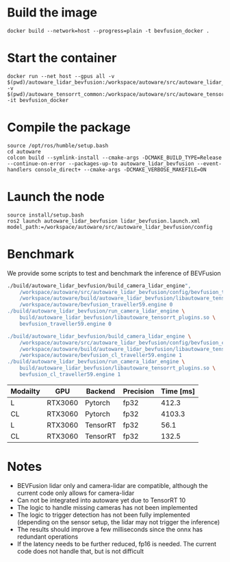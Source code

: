 
# Build the image

```
docker build --network=host --progress=plain -t bevfusion_docker .
```

# Start the container

```
docker run --net host --gpus all -v $(pwd)/autoware_lidar_bevfusion:/workspace/autoware/src/autoware_lidar_bevfusion -v $(pwd)/autoware_tensorrt_common:/workspace/autoware/src/autoware_tensorrt_common -it bevfusion_docker
```

# Compile the package

```
source /opt/ros/humble/setup.bash 
cd autoware
colcon build --symlink-install --cmake-args -DCMAKE_BUILD_TYPE=Release --continue-on-error --packages-up-to autoware_lidar_bevfusion --event-handlers console_direct+ --cmake-args -DCMAKE_VERBOSE_MAKEFILE=ON
```

# Launch the node

```
source install/setup.bash
ros2 launch autoware_lidar_bevfusion lidar_bevfusion.launch.xml model_path:=/workspace/autoware/src/autoware_lidar_bevfusion/config
```

# Benchmark

We provide some scripts to test and benchmark the inference of BEVFusion

```bash
./build/autoware_lidar_bevfusion/build_camera_lidar_engine",
    /workspace/autoware/src/autoware_lidar_bevfusion/config/bevfusion_traveller59.onnx \
    /workspace/autoware/build/autoware_lidar_bevfusion/libautoware_tensorrt_plugins.so \
    /workspace/autoware/bevfusion_traveller59.engine 0
./build/autoware_lidar_bevfusion/run_camera_lidar_engine \
    build/autoware_lidar_bevfusion/libautoware_tensorrt_plugins.so \
    bevfusion_traveller59.engine 0

./build/autoware_lidar_bevfusion/build_camera_lidar_engine \
    /workspace/autoware/src/autoware_lidar_bevfusion/config/bevfusion_cl_traveller59.onnx \
    /workspace/autoware/build/autoware_lidar_bevfusion/libautoware_tensorrt_plugins.so \
    /workspace/autoware/bevfusion_cl_traveller59.engine 1
./build/autoware_lidar_bevfusion/run_camera_lidar_engine \
    build/autoware_lidar_bevfusion/libautoware_tensorrt_plugins.so \
    bevfusion_cl_traveller59.engine 1
```

| Modailty | GPU     | Backend  | Precision | Time [ms] |
|----------|---------|----------|-----------|-----------|
| L        | RTX3060 | Pytorch  | fp32      | 412.3     |
| CL       | RTX3060 | Pytorch  | fp32      | 4103.3    |
| L        | RTX3060 | TensorRT | fp32      | 56.1      |
| CL       | RTX3060 | TensorRT | fp32      | 132.5     |

# Notes

 - BEVFusion lidar only and camera-lidar are compatible, although the current code only allows for camera-lidar
 - Can not be integrated into autoware yet due to TensorRT 10
 - The logic to handle missing cameras has not been implemented
 - The logic to trigger detection has not been fully implemented (depending on the sensor setup, the lidar may not trigger the inference)
 - The results should improve a few milliseconds since the onnx has redundant operations
 - If the latency needs to be further reduced, fp16 is needed. The current code does not handle that, but is not difficult